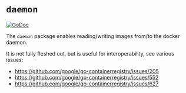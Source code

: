 # `daemon`

[![GoDoc](https://godoc.org/github.com/google/go-containerregistry/pkg/v1/daemon?status.svg)](https://godoc.org/github.com/google/go-containerregistry/pkg/v1/daemon)

The `daemon` package enables reading/writing images from/to the docker daemon.

It is not fully fleshed out, but is useful for interoperability, see various issues:

* https://github.com/google/go-containerregistry/issues/205
* https://github.com/google/go-containerregistry/issues/552
* https://github.com/google/go-containerregistry/issues/627
